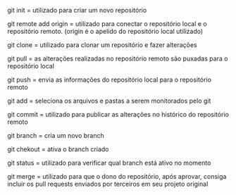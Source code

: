 
git init = utilizado para criar um novo repositório

git remote add origin = utilizado para conectar o repositório local e o repositório remoto. (origin é o apelido do repositório local utilizado)

git clone = utilizado para clonar um repositório e fazer alterações

git pull = as alterações realizadas no repositório remoto são puxadas para o repositório local 

git push = envia as informações do repositório local para o repositório remoto

git add = seleciona os arquivos e pastas a serem monitorados pelo git

git commit = utilizado para publicar as alterações no histórico do repositório remoto

git branch = cria um novo branch

git chekout = ativa o branch criado

git status = utilizado para verificar qual branch está ativo no momento

git merge = utilizado para que o dono do repositório, após aprovar, consiga incluir os pull requests enviados por terceiros em seu projeto original
